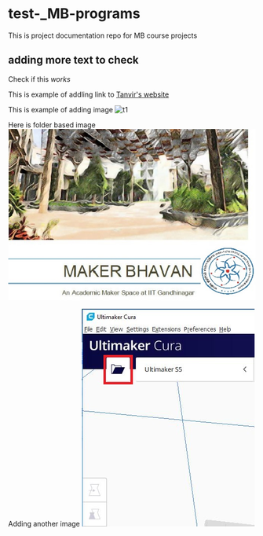 # test-_MB-programs
This is project documentation repo for MB course projects
## adding more text to check
Check if this *works*

This is example of addling link to [Tanvir's website](http://archive.fabacademy.org/2018/labs/fablabcept/students/tanvir-khorajiya/)

This is example of adding image ![t1](https://user-images.githubusercontent.com/61306095/75008898-44430e80-549f-11ea-9c9b-9b5afcbe4f16.JPG)

Here is folder based image 
![](images/t1.JPG) 

Adding another image
![](images/u0.JPG)
